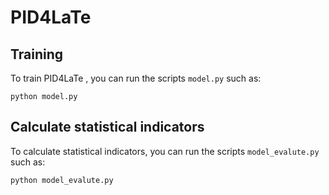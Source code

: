 # PID4LaTe

## Training

To train  PID4LaTe , you can run the scripts `model.py` such as:
```
python model.py 
```

## Calculate statistical indicators

To calculate statistical indicators, you can run the scripts `model_evalute.py` such as:
```
python model_evalute.py 
